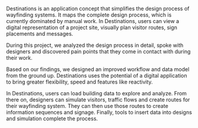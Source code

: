 Destinations is an application concept that simplifies the design process of wayfinding systems. It maps the complete design process, which is currently dominated by manual work. In Destinations, users can view a digital representation of a project site, visually plan visitor routes, sign placements and messages. 

During this project, we analyzed the design process in detail, spoke with designers and discovered pain points that they come in contact with during their work. 

Based on our findings, we designed an improved workflow and data model from the ground up. Destinations uses the potential of a digital application to bring greater flexibility, speed and features like reactivity.

In Destinations, users can load building data to explore and analyze. From there on, designers can simulate visitors, traffic flows and create routes for their wayfinding system. They can then use those routes to create information sequences and signage. Finally, tools to insert data into designs and simulation complete the process. 